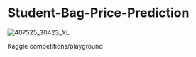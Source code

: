 # Student-Bag-Price-Prediction





![407525_30423_XL](https://github.com/user-attachments/assets/9dc9fc07-31f5-419f-afec-a3129dfde191)



Kaggle competitions/playground
